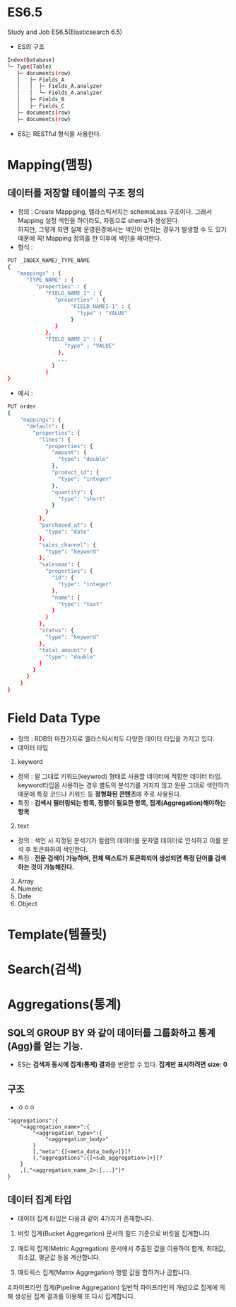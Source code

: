 # ES6.5
Study and Job ES6.5(Elasticsearch 6.5)
- ES의 구조
```sh
Index(Database)
└─ Type(Table)
   ├─ documents(row)
   │   ├─ Fields_A
   │   │  ├─ Fields_A.analyzer
   │   │  └─ Fields_A.analyzer
   │   ├─ Fields_B
   │   ├─ Fields_C
   ├─ documents(row)
   ├─ documents(row)
```
- ES는 RESTful 형식을 사용한다.

# Mapping(맴핑)
## 데이터를 저장할 테이블의 구조 정의
- 정의 : Create Mappging, 엘라스틱서치는 schemaLess 구조이다. 그래서 Mapping 설정 색인을 하더라도, 자동으로 shema가 생성된다.<br>
        하지만, 그렇게 되면 실제 운영환경에서는 색인이 안되는 경우가 발생할 수 도 있기 때문에 꼭! Mapping 정의를 한 이후에 색인을 해야한다.
- 형식 : 
```sh
PUT _INDEX_NAME/_TYPE_NAME
{
   "mappings" : {
      "TYPE_NAME" : {
         "properties" : {
            "FIELD_NAME_1" : {
               "properties" : {
                    "FIELD_NAME1-1" : {
                      "type" : "VALUE"
                    }
               }
            },
            "FIELD_NAME_2" : {
                  "type" : "VALUE"
                },
                ...
              }
            }
}        

```
- 예시 :             
```sh
PUT order
{
    "mappings": {
      "default": {
        "properties": {
          "lines": {
            "properties": {
              "amount": {
                "type": "double"
              },
              "product_id": {
                "type": "integer"
              },
              "quantity": {
                "type": "short"
              }
            }
          },
          "purchased_at": {
            "type": "date"
          },
          "sales_channel": {
            "type": "keyword"
          },
          "salesman": {
            "properties": {
              "id": {
                "type": "integer"
              },
              "name": {
                "type": "text"
              }
            }
          },
          "status": {
            "type": "keyword"
          },
          "total_amount": {
            "type": "double"
          }
        }
      }
    }
}
```
# Field Data Type
- 정의 : RDB와 마찬가지로 엘라스틱서치도 다양한 데이터 타입을 가지고 있다.
- 데이터 타입
1. keyword <br>
- 정의 : 말 그대로 키워드(keywrod) 형태로 사용할 데이터에 적합한 데이터 타입. keyword타입을 사용하는 경우 별도의 분석기를 거치지 않고 원문 그대로 색인하기 때문에 특정 코드나 키워드 등 **정형화된 콘텐츠**에 주로 사용된다.
- 특징 : **검색시 필터링되는 항목, 정렬이 필요한 항목, 집계(Aggregation)해야하는 항목**
2. text 
- 정의 : 색인 시 지정된 분석기가 컬럼의 데이터를 문자열 데이터로 인식하고 이를 분석 후 토큰화하여 색인한다.
- 특징 : **전문 검색이 가능하며, 전체 텍스트가 토큰화되어 생성되면 특정 단어를 검색하는 것이 가능해진다.**

3. Array
4. Numeric
5. Date
6. Object

# Template(템플릿)
# Search(검색)
# Aggregations(통계)
## SQL의 GROUP BY 와 같이 데이터를 그룹화하고 통계(Agg)를 얻는 기능.
- ES는 **검색과 동시에 집계(통계) 결과**를 반환할 수 있다. **집계만 표시하려면 size: 0**
## 구조
- ㅇㅇㅇ
```
"aggregations":{
    "<aggregation_name>":{
        "<aggregation_type>":{
            "<aggregation_body>"
        }
        [,"meta":{[<meta_data_body>]}]?
        [,"aggregations":{[<sub_aggregation>]+}]?
    }
    ,[,"<aggregation_name_2>:{...}"]*
}
```


## 데이터 집계 타입
- 데이터 집계 타입은 다음과 같이 4가지가 존재합니다.
1. 버킷 집계(Bucket Aggregation)
문서의 필드 기준으로 버킷을 집계합니다.
2. 매트릭 집계(Metric Aggregation)
문서에서 추출된 값을 이용하여 합계, 최대값, 최소값, 평균값 등을 계산합니다.

3. 매트릭스 집계(Matrix Aggregation)
행렬 값을 합하거나 곱합니다.

4.파이프라인 집계(Pipeline Aggregation)
일반적 파이프라인의 개념으로 집계에 의해 생성된 집계 결과를 이용해 또 다시 집계합니다.
